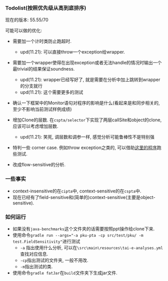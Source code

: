 ### Todolist(按照优先级从高到底排序)

现在的版本: 55.55/70

可能可以做的优化:
- 需要加一个计时类防止跑超时.
  - upd(11.21): 可以直接throw一个exception给wrapper.
- 需要加一个wrapper使得在出现exception或者无法handle的情况时输出一个最trivial的结果保证soundness.
  - upd(11.21): wrapper已经写好了, 就是需要在分析中加上跳转到wrapper的分支就行
  - upd(11.21): 这个需要更多的测试
- 确认一下框架中的Monitor语句对程序的影响是什么(看起来是和同步相关的, 至少不影响当前测试样例成绩)
- 增加Clone的层数. 在`cspta/selector`下实现了两层callSite和object的clone, 应该可以考虑增加层数.
  - upd(11.21): 笑死, 调层数和调参一样, 感觉分析可能鲁棒性不是特别强
- 特判一些 corner case. 例如throw exception之类的, 可以借助[这里的程序](https://github.com/secure-software-engineering/PointerBench/)跑些测试.

- 改成flow-sensitive的分析.


### 一些事实

- context-insensitive的在`cipta`中, context-sensitive的在`cspta`中.
- 现在已经有了field-sensitive和(简单的)context-sensitive(主要是object-sensitive).


### 如何运行

- 如果没有`java-benchmarks`这个文件夹的话需要按照ppt操作给clone下来.
- 使用命令`gradle run --args="-a pku-pta -cp src/test/pku/ -m test.FieldSensitivity"`进行测试
  - `-a` 指出使用什么分析, 可以在`\src\main\resources\tai-e-analyses.yml`查找对应信息.
  - `-cp`指出测试的文件夹, 一般不用改.
  - `-m`指出测试的类.
- 使用命令`gradle fatJar`在`build`文件夹下生成jar文件. 